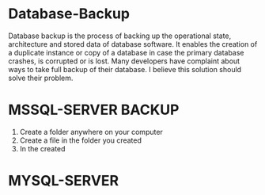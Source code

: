 # Database-Backup
Database backup is the process of backing up the operational state, architecture and stored data of database software. It enables the creation of a duplicate instance or copy of a database in case the primary database crashes, is corrupted or is lost. Many developers have complaint about ways to take full backup of their database. I believe this solution should solve their problem.


# MSSQL-SERVER BACKUP

1. Create a folder anywhere on your computer
2. Create a file in the folder you created
3. In the created

# MYSQL-SERVER
